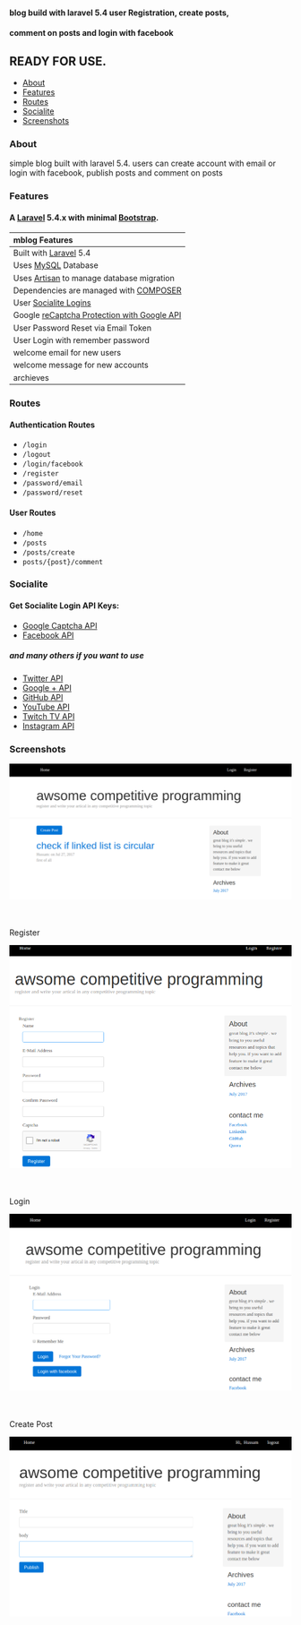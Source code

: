 #### blog build with laravel 5.4 user Registration, create posts,
#### comment on posts and login with facebook

## READY FOR USE.

- [About](#about)
- [Features](#features)
- [Routes](#routes)
- [Socialite](#socialite)
- [Screenshots](#screenshots)  


### About
simple blog built with laravel 5.4.
users can create account with email or login with facebook, publish posts
and comment on posts


### Features
#### A [Laravel](http://laravel.com/) 5.4.x with minimal [Bootstrap](http://getbootstrap.com).

| mblog Features  |
| :------------ |
|Built with [Laravel](http://laravel.com/) 5.4|
|Uses [MySQL](https://github.com/mysql) Database|
|Uses [Artisan](http://laravel.com/docs/5.4/artisan) to manage database migration|
|Dependencies are managed with [COMPOSER](https://getcomposer.org/)|
|User [Socialite Logins](https://github.com/laravel/socialite) |
|Google [reCaptcha Protection with Google API](https://developers.google.com/recaptcha/)|
|User Password Reset via Email Token|
|User Login with remember password|
|welcome email for new users|
|welcome message for new accounts|
|archieves|




### Routes
#### Authentication Routes
* ```/login```
* ```/logout```
* ```/login/facebook```
* ```/register```
* ```/password/email```
* ```/password/reset```

#### User Routes
* ```/home```
* ```/posts```
* ```/posts/create```
* ```posts/{post}/comment``` 

### Socialite
#### Get Socialite Login API Keys:
* [Google Captcha API](https://www.google.com/recaptcha/admin#list)
* [Facebook API](https://developers.facebook.com/)
##### and many others if you want to use
* [Twitter API](https://apps.twitter.com/)
* [Google &plus; API](https://console.developers.google.com/)
* [GitHub API](https://github.com/settings/applications/new)
* [YouTube API](https://developers.google.com/youtube/v3/getting-started)
* [Twitch TV API](http://www.twitch.tv/kraken/oauth2/clients/new)
* [Instagram API](https://instagram.com/developer/register/)



### Screenshots

![home](https://github.com/hussamEL-Hwary/mblog/blob/master/public/screenshots/blog1.png)

<br />
<br />
Register

![register](https://github.com/hussamEL-Hwary/mblog/blob/master/public/screenshots/blog2.png)

<br />
<br />
Login

![login](https://github.com/hussamEL-Hwary/mblog/blob/master/public/screenshots/blog3.png)

<br />
<br />
Create Post

![post](https://github.com/hussamEL-Hwary/mblog/blob/master/public/screenshots/blog4.png)
